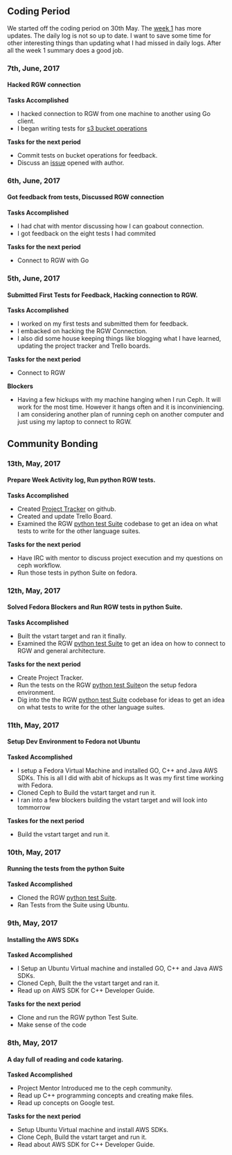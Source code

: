 
## Coding Period

We started off the coding period on 30th May. The [week 1](https://github.com/nanjekyejoannah/go_s3tests/blob/master/Community%20Bonding/week1.md) has more updates. The daily log is not so up to date. I want to save some time for other interesting things than updating what I had missed in daily logs. After all the week 1 summary does a good job.

### 7th, June, 2017

#### Hacked RGW connection

**Tasks Accomplished**

+ I hacked connection to RGW from one machine to another using Go client. 
+ I began writing tests for [s3 bucket operations](https://trello.com/b/etwTtnv4/outreachy-rgw-testing)

**Tasks for the next period**

+ Commit tests on bucket operations for feedback.
+ Discuss an [issue](https://github.com/nanjekyejoannah/go_s3tests/issues/1) opened with author.


### 6th, June, 2017

#### Got feedback from tests, Discussed RGW connection

**Tasks Accomplished**

+ I had chat with mentor discussing how I can goabout connection. 
+ I got feedback on the eight tests I had commited

**Tasks for the next period**

+ Connect to RGW with Go



### 5th, June, 2017

#### Submitted First Tests for Feedback, Hacking connection to RGW.

**Tasks Accomplished**

+ I worked on my first tests and submitted them for feedback. 
+ I embacked on hacking the RGW Connection.
+ I also  did some house keeping things like blogging what I have learned, updating the project tracker and Trello boards.

**Tasks for the next period**

+ Connect to RGW

**Blockers**

+ Having a few hickups with my machine hanging when I run Ceph. It will work for the most time. However it hangs often and it is inconviniencing. I am considering another plan of running ceph on another computer and just using my laptop to connect to RGW.



## Community Bonding


### 13th, May, 2017

#### Prepare Week Activity log, Run python RGW tests.

**Tasks Accomplished**

+ Created [Project Tracker]((https://github.com/Outreachy-RGW-testing)) on github. 
+ Created and update Trello Board.
+ Examined the RGW [python test Suite](https://github.com/ceph/s3-tests) codebase to get an idea on what tests to write for the other language suites.

**Tasks for the next period**

+ Have IRC with mentor to discuss project execution and my questions on ceph workflow.
+ Run those tests in python Suite on fedora.


### 12th, May, 2017

#### Solved Fedora Blockers and Run RGW tests in python Suite.

**Tasks Accomplished**

+ Built the vstart target and ran it finally. 
+ Examined the RGW [python test Suite](https://github.com/ceph/s3-tests) to get an idea on how to connect to RGW and general architecture.

**Tasks for the next period**

+ Create Project Tracker.
+ Run the tests on the RGW [python test Suite](https://github.com/ceph/s3-tests)on the setup fedora environment.
+ Dig into the the RGW [python test Suite](https://github.com/ceph/s3-tests) codebase for ideas to get an idea on what tests to write for the other language suites.


### 11th, May, 2017

#### Setup Dev Environment to Fedora not Ubuntu

**Tasked Accomplished**

+ I setup a Fedora Virtual Machine and installed GO, C++ and Java AWS SDKs. This is all I did with abit of hickups as It was my first time working with Fedora.
+ Cloned Ceph to Build the vstart target and run it.
+ I ran into a few blockers building the vstart target and will look into tommorrow

**Taskes for the next period**

+ Build the vstart target and run it.


### 10th, May, 2017

#### Running the tests from the python Suite

**Tasked Accomplished**

+ Cloned the RGW [python test Suite](https://github.com/ceph/s3-tests).
+ Ran Tests from the Suite using Ubuntu.


### 9th, May, 2017

#### Installing the AWS SDKs

**Tasked Accomplished**

+ I Setup an Ubuntu Virtual machine and installed GO, C++ and Java AWS SDKs.
+ Cloned Ceph, Built the the vstart target and ran it.
+ Read up on AWS SDK for C++ Developer Guide.

**Tasks for the next period**

+ Clone and run the RGW  python Test Suite.
+ Make sense of the code


### 8th, May, 2017

#### A day full of reading and code kataring.

**Tasked Accomplished**

+ Project Mentor Introduced me to the ceph community.
+ Read up C++ programming concepts and creating make files.
+ Read up concepts on Google test.


**Tasks for the next period**

+ Setup Ubuntu Virtual machine and install AWS SDKs.
+ Clone Ceph, Build the vstart target and run it.
+ Read about AWS SDK for C++ Developer Guide.
